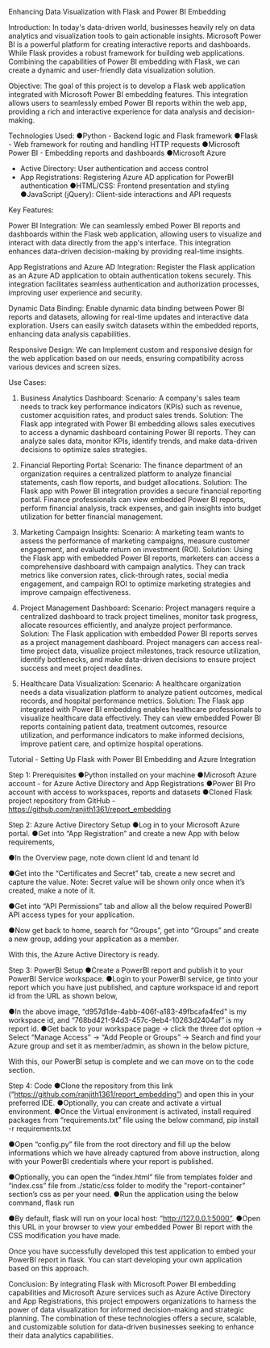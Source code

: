 Enhancing Data Visualization with Flask and Power BI Embedding

Introduction:
	In today's data-driven world, businesses heavily rely on data analytics and visualization tools to gain actionable insights. Microsoft Power BI is a powerful platform for creating interactive reports and dashboards. While Flask provides a robust framework for building web applications. Combining the capabilities of Power BI embedding with Flask, we can create a dynamic and user-friendly data visualization solution.

Objective:
The goal of this project is to develop a Flask web application integrated with Microsoft Power BI embedding features. This integration allows users to seamlessly embed Power BI reports within the web app, providing a rich and interactive experience for data analysis and decision-making.

Technologies Used:
●Python - Backend logic and Flask framework
●Flask - Web framework for routing and handling HTTP requests
●Microsoft Power BI - Embedding reports and dashboards
●Microsoft Azure
* Active Directory: User authentication and access control
* App Registrations: Registering Azure AD application for PowerBI  authentication
●HTML/CSS: Frontend presentation and styling
●JavaScript (jQuery): Client-side interactions and API requests

Key Features:

Power BI Integration:
We can seamlessly embed Power BI reports and dashboards within the Flask web application, allowing users to visualize and interact with data directly from the app's interface. This integration enhances data-driven decision-making by providing real-time insights.

App Registrations and Azure AD Integration:
Register the Flask application as an Azure AD application to obtain authentication tokens securely. This integration facilitates seamless authentication and authorization processes, improving user experience and security.

Dynamic Data Binding:
Enable dynamic data binding between Power BI reports and datasets, allowing for real-time updates and interactive data exploration. Users can easily switch datasets within the embedded reports, enhancing data analysis capabilities.

Responsive Design:
We can Implement custom and responsive design for the web application based on our needs, ensuring compatibility across various devices and screen sizes. 






Use Cases:

1. Business Analytics Dashboard:
Scenario: A company's sales team needs to track key performance indicators (KPIs) such as revenue, customer acquisition rates, and product sales trends.
Solution: The Flask app integrated with Power BI embedding allows sales executives to access a dynamic dashboard containing Power BI reports. They can analyze sales data, monitor KPIs, identify trends, and make data-driven decisions to optimize sales strategies.

2. Financial Reporting Portal:
Scenario: The finance department of an organization requires a centralized platform to analyze financial statements, cash flow reports, and budget allocations.
Solution: The Flask app with Power BI integration provides a secure financial reporting portal. Finance professionals can view embedded Power BI reports, perform financial analysis, track expenses, and gain insights into budget utilization for better financial management.

3. Marketing Campaign Insights:
Scenario: A marketing team wants to assess the performance of marketing campaigns, measure customer engagement, and evaluate return on investment (ROI).
Solution: Using the Flask app with embedded Power BI reports, marketers can access a comprehensive dashboard with campaign analytics. They can track metrics like conversion rates, click-through rates, social media engagement, and campaign ROI to optimize marketing strategies and improve campaign effectiveness.

4. Project Management Dashboard:
Scenario: Project managers require a centralized dashboard to track project timelines, monitor task progress, allocate resources efficiently, and analyze project performance.
Solution: The Flask application with embedded Power BI reports serves as a project management dashboard. Project managers can access real-time project data, visualize project milestones, track resource utilization, identify bottlenecks, and make data-driven decisions to ensure project success and meet project deadlines.

5. Healthcare Data Visualization:
Scenario: A healthcare organization needs a data visualization platform to analyze patient outcomes, medical records, and hospital performance metrics.
Solution: The Flask app integrated with Power BI embedding enables healthcare professionals to visualize healthcare data effectively. They can view embedded Power BI reports containing patient data, treatment outcomes, resource utilization, and performance indicators to make informed decisions, improve patient care, and optimize hospital operations.











Tutorial - Setting Up Flask with Power BI Embedding and Azure Integration

Step 1: Prerequisites
●Python installed on your machine
●Microsoft Azure account - for Azure Active Directory and App Registrations
●Power BI Pro account with access to workspaces, reports and datasets
●Cloned Flask project repository from GitHub - https://github.com/ranjith1361/report_embedding

Step 2: Azure Active Directory Setup
●Log in to your Microsoft Azure portal.
●Get into “App Registration” and create a new App with below requirements,




●In the Overview page, note down client Id and tenant Id


●Get into the “Certificates and Secret” tab, create a new secret and capture the value. Note: Secret value will be shown only once when it’s created, make a note of it.



●Get into “API Permissions” tab and allow all the below required PowerBI API access types for your application.



●Now get back to home, search for “Groups”, get into “Groups” and create a new group, adding your application as a member.



With this, the Azure Active Directory is ready.

Step 3: PowerBI Setup
●Create a PowerBI report and publish it to your PowerBI Service workspace.
●Login to your PowerBI service, ge tinto your report which you have just published, and capture workspace id and report id from the URL as shown below,



●In the above image, “d957d1de-4abb-406f-a183-49fbcafa4fed” is my workspace id, and “768bd421-94d3-457c-9eb4-10263d2404af” is my report id.
●Get back to your workspace page -> click the three dot option -> Select “Manage Access” -> “Add People or Groups” -> Search and find your Azure group and set it as member/admin, as shown in the below picture,


With this, our PowerBI setup is complete and we can move on to the code section.

Step 4: Code
●Clone the repository from this link (“https://github.com/ranjith1361/report_embedding”) and open this in your preferred IDE.
●Optionally, you can create and activate a virtual environment.
●Once the Virtual environment is activated, install required packages from “requirements.txt” file using the below command,
pip install -r requirements.txt



●Open “config.py” file from the root directory and fill up the below informations which we have already captured from above instruction, along with your PowerBI credentials where your report is published.


●Optionally, you can open the “index.html” file from templates folder and “index.css” file from ./static/css folder to modify the "report-container” section’s css as per your need.
●Run the application using the below command,
		flask run


●By default, flask will run on your local host: “http://127.0.0.1:5000”.
●Open this URL in your browser to view your embedded Power BI report with the CSS modification you have made.


Once you have successfully developed this test application to embed your PowerBI report in flask. You can start developing your own application based on this approach.

Conclusion:
By integrating Flask with Microsoft Power BI embedding capabilities and Microsoft Azure services such as Azure Active Directory and App Registrations, this project empowers organizations to harness the power of data visualization for informed decision-making and strategic planning. The combination of these technologies offers a secure, scalable, and customizable solution for data-driven businesses seeking to enhance their data analytics capabilities.

